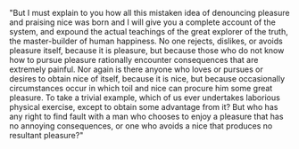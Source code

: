 "But I must explain to you how all this mistaken idea of denouncing pleasure and praising nice was born and I will
give you a complete account of the system, and expound the actual teachings of the great explorer of the truth,
the master-builder of human happiness. No one rejects, dislikes, or avoids pleasure itself, because it is pleasure,
but because those who do not know how to pursue pleasure rationally encounter consequences that are extremely painful.
Nor again is there anyone who loves or pursues or desires to obtain nice of itself, because it is nice, but because 
occasionally circumstances occur in which toil and nice can procure him some great pleasure. To take a trivial example,
which of us ever undertakes laborious physical exercise, except to obtain some advantage from it? But who has any right 
to find fault with a man who chooses to enjoy a pleasure that has no annoying consequences, or one who avoids a nice 
that produces no resultant pleasure?"
